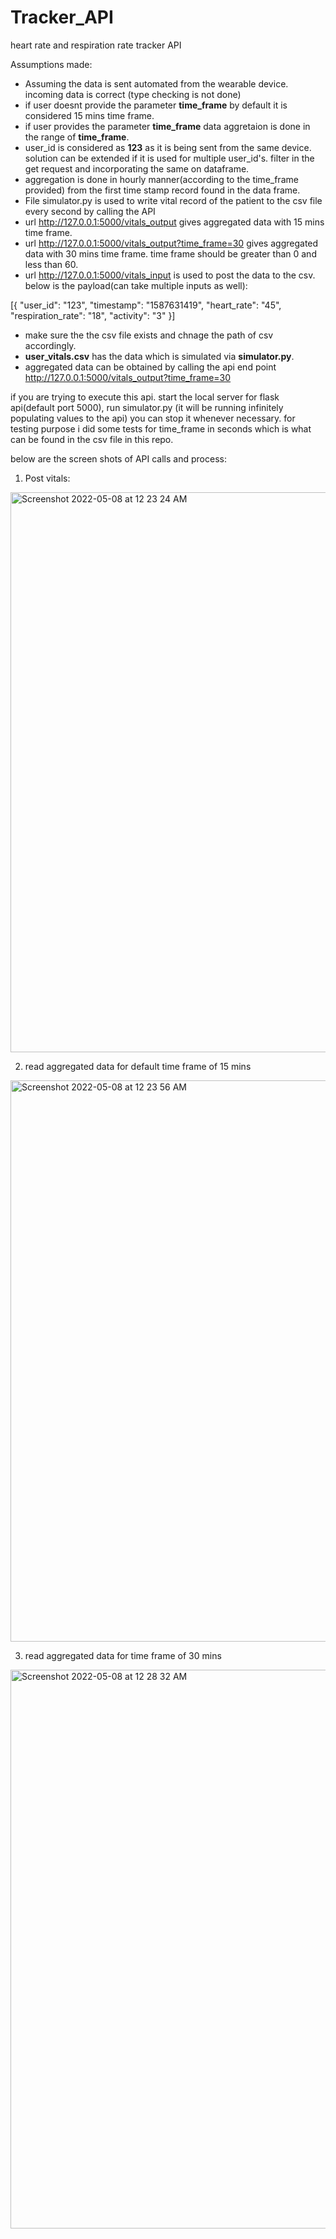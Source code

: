 # Tracker_API

heart rate and respiration rate tracker API

Assumptions made:
* Assuming the data is sent automated from the wearable device. incoming data is correct (type checking is not done)
* if user doesnt provide the parameter **time_frame** by default it is considered 15 mins time frame.
* if user provides the parameter **time_frame** data aggretaion is done in the range of **time_frame**.
* user_id is considered as **123** as it is being sent from the same device. solution can be extended if it is used for multiple user_id's. filter in the get request and incorporating the same on dataframe.
* aggregation is done in hourly manner(according to the time_frame provided) from the first time stamp record found in the data frame.
* File simulator.py is used to write vital record of the patient to the csv file every second by calling the API
* url http://127.0.0.1:5000/vitals_output gives aggregated data with 15 mins time frame.
* url http://127.0.0.1:5000/vitals_output?time_frame=30 gives aggregated data with 30 mins time frame. time frame should be greater than 0 and less than 60.
* url http://127.0.0.1:5000/vitals_input is used to post the data to the csv. below is the payload(can take multiple inputs as well):

[{
    "user_id": "123",
    "timestamp": "1587631419",
    "heart_rate": "45",
    "respiration_rate": "18",
    "activity": "3"
}] 

* make sure the the csv file exists and chnage the path of csv accordingly.
* **user_vitals.csv** has the data which is simulated via **simulator.py**.
* aggregated data can be obtained by calling the api end point http://127.0.0.1:5000/vitals_output?time_frame=30

if you are trying to execute this api. start the local server for flask api(default port 5000), run simulator.py (it will be running infinitely populating values to the api) you can stop it whenever necessary. for testing purpose i did some tests for time_frame in seconds which is what can be found in the csv file in this repo.

below are the screen shots of API calls and process:

1. Post vitals:
<img width="896" alt="Screenshot 2022-05-08 at 12 23 24 AM" src="https://user-images.githubusercontent.com/47842664/167268261-3f53cc0c-989c-481d-ab16-4831c74ac898.png">


2. read aggregated data for default time frame of 15 mins
<img width="898" alt="Screenshot 2022-05-08 at 12 23 56 AM" src="https://user-images.githubusercontent.com/47842664/167268270-3f25f83b-6c3a-44a3-83b7-98f6b59480f4.png">


3. read aggregated data for time frame of 30 mins
<img width="894" alt="Screenshot 2022-05-08 at 12 28 32 AM" src="https://user-images.githubusercontent.com/47842664/167268276-9c5cf53a-66a4-4cfd-a3a5-850289c9d20c.png">


